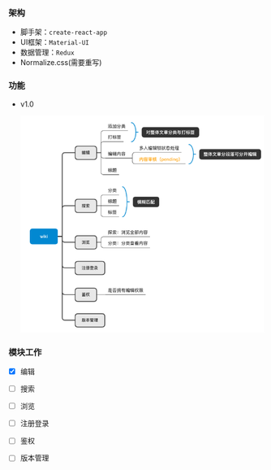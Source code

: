 ### 架构

- 脚手架：`create-react-app`
- UI框架：`Material-UI`
- 数据管理：`Redux`
- Normalize.css(需要重写)

### 功能

- v1.0

  ![image-20200426185039116](assets/image-20200426185039116.png)

### 模块工作

- [x] 编辑
- [ ] 搜索
- [ ] 浏览
- [ ] 注册登录
- [ ] 鉴权
- [ ] 版本管理


